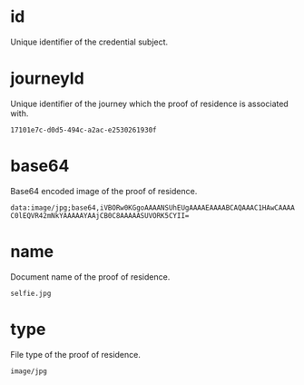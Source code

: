 # id

Unique identifier of the credential subject.

# journeyId

Unique identifier of the journey which the proof of residence is associated with.

`17101e7c-d0d5-494c-a2ac-e2530261930f`

# base64

Base64 encoded image of the proof of residence.

`data:image/jpg;base64,iVBORw0KGgoAAAANSUhEUgAAAAEAAAABCAQAAAC1HAwCAAAAC0lEQVR42mNkYAAAAAYAAjCB0C8AAAAASUVORK5CYII=`

# name

Document name of the proof of residence.

`selfie.jpg`

# type

File type of the proof of residence.

`image/jpg`
